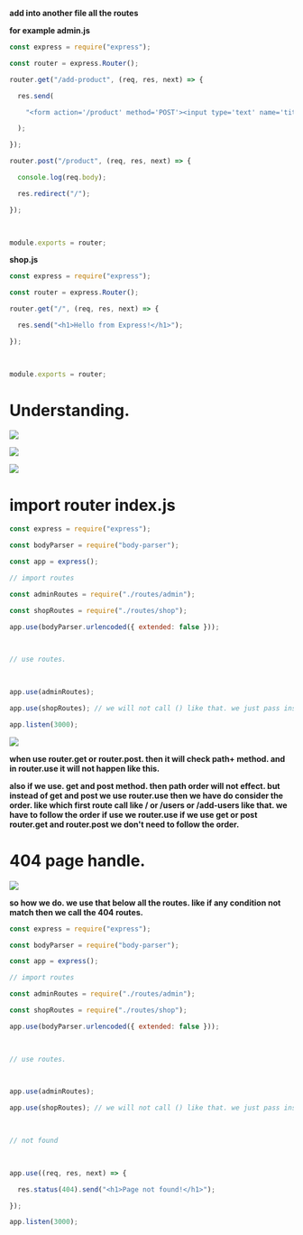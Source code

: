 
**add into another file all the routes**

**for example admin.js**

```js
const express = require("express");

const router = express.Router();

router.get("/add-product", (req, res, next) => {

  res.send(

    "<form action='/product' method='POST'><input type='text' name='title' /> <button type='submit'>Send</button></form>"

  );

});

router.post("/product", (req, res, next) => {

  console.log(req.body);

  res.redirect("/");

});

  

module.exports = router;
```

**shop.js**
```js
const express = require("express");

const router = express.Router();

router.get("/", (req, res, next) => {

  res.send("<h1>Hello from Express!</h1>");

});

  

module.exports = router;
```

# Understanding.

![](https://i.imgur.com/rndCyZR.png)


![](https://i.imgur.com/HDzGPZy.png)


![](https://i.imgur.com/1SOlrOi.png)


# import router index.js

```js
const express = require("express");

const bodyParser = require("body-parser");

const app = express();

// import routes

const adminRoutes = require("./routes/admin");

const shopRoutes = require("./routes/shop");

app.use(bodyParser.urlencoded({ extended: false }));

  

// use routes.

  

app.use(adminRoutes);

app.use(shopRoutes); // we will not call () like that. we just pass inside the app.use() method.

app.listen(3000);
```

![](https://i.imgur.com/jk7cvqi.png)


**when use router.get or router.post. then it will check path+ method. and in router.use it will not happen like this.**

**also if we use. get and post method. then path order will not effect. but instead of get and post we use router.use then we have do consider the order. like which first route call like / or /users or /add-users like that. we have to follow the order if use we router.use if we use get or post router.get and router.post we don't need to follow the order.**



# 404 page handle.

![](https://i.imgur.com/GWD7QMj.png)



**so how we do. we use that below all the routes. like if any condition not match then we call the 404 routes.**


```js
const express = require("express");

const bodyParser = require("body-parser");

const app = express();

// import routes

const adminRoutes = require("./routes/admin");

const shopRoutes = require("./routes/shop");

app.use(bodyParser.urlencoded({ extended: false }));

  

// use routes.

  

app.use(adminRoutes);

app.use(shopRoutes); // we will not call () like that. we just pass inside the app.use() method.

  

// not found

  

app.use((req, res, next) => {

  res.status(404).send("<h1>Page not found!</h1>");

});

app.listen(3000);
```


